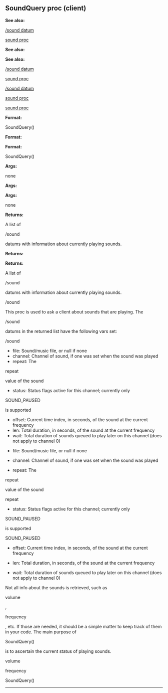 

 SoundQuery proc (client)
--------------------------




**See also:** 


[/sound datum](#/sound) 

[sound proc](#/proc/sound) 




**See also:** 

**See also:**

[/sound datum](#/sound) 

[sound proc](#/proc/sound) 


[/sound datum](#/sound)

[sound proc](#/proc/sound) 

[sound proc](#/proc/sound)


**Format:** 


 SoundQuery()
 


**Format:** 

**Format:**

 SoundQuery()



**Args:** 


 none
 


**Args:** 

**Args:**

 none



**Returns:** 


 A list of
 
 /sound
 
 datums with information about currently playing sounds.
 


**Returns:** 

**Returns:**

 A list of
 
 /sound
 
 datums with information about currently playing sounds.


 /sound


 This proc is used to ask a client about sounds that are playing. The
 
 /sound
 
 datums in the returned list have the following vars set:




 /sound

* file: Sound/music file, or null if none
* channel: Channel of sound, if one was set when the sound was played
* repeat: The
 
 repeat
 
 value of the sound
* status: Status flags active for this channel; currently only
 
 SOUND\_PAUSED
 
 is supported
* offset: Current time index, in seconds, of the sound at the current frequency
* len: Total duration, in seconds, of the sound at the current frequency
* wait: Total duration of sounds queued to play later on this channel (does not apply to channel 0)


- file: Sound/music file, or null if none

- channel: Channel of sound, if one was set when the sound was played

- repeat: The
 
 repeat
 
 value of the sound


 repeat

- status: Status flags active for this channel; currently only
 
 SOUND\_PAUSED
 
 is supported


 SOUND\_PAUSED

- offset: Current time index, in seconds, of the sound at the current frequency

- len: Total duration, in seconds, of the sound at the current frequency

- wait: Total duration of sounds queued to play later on this channel (does not apply to channel 0)


 Not all info about the sounds is retrieved, such as
 
 volume
 
 ,
 
 frequency
 
 , etc. If those are needed, it should be a simple matter to
keep track of them in your code. The main purpose of
 
 SoundQuery()
 
 is
to ascertain the current status of playing sounds.




 volume


 frequency


 SoundQuery()



---


